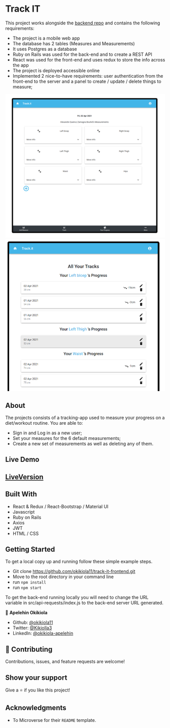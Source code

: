 # Track IT 

This project works alongside the [backend repo](https://github.com/okikiola11/track-it) and contains the following requirements:

- The project is a mobile web app
- The database has 2 tables (Measures and Measurements)
- It uses Postgres as a database
- Ruby on Rails was used for the back-end and to create a REST API
- React was used for the front-end and uses redux to store the info across the app
- The project is deployed accessible online
- Implemented 2 nice-to-have requirements: user authentication from the front-end to the server and a panel to create / update / delete things to measure;

![screenshot](./src/images/img1.png)
![screenshot](./src/images/img2.png)

## About

The projects consists of a tracking-app used to measure your progress on a diet/workout routine. You are able to:

- Sign in and Log in as a new user;
- Set your measures for the 6 default measurements;
- Create a new set of measurements as well as deleting any of them.

## Live Demo

## [LiveVersion]()

## Built With

- React & Redux / React-Bootstrap / Material UI
- Javascript
- Ruby on Rails
- Axios
- JWT
- HTML / CSS

## Getting Started

To get a local copy up and running follow these simple example steps.

- Git clone https://github.com/okikiola11/track-it-frontend.git
- Move to the root directory in your command line
- run `npm install`
- run `npm start`

To get the back-end running locally you will need to change the URL variable in src/api-requests/index.js to the back-end server URL generated.

👤 **Apelehin Okikiola**

* Github: [@okikiola11](https://github.com/okikiola11)
* Twitter: [@Kikiolla3](https://twitter.com/Kikiolla3)
* LinkedIn: [@okikiola-apelehin](https://www.linkedin.com/in/okikiola-apelehin-459008122/)


## 🤝 Contributing

Contributions, issues, and feature requests are welcome!

## Show your support

Give a ⭐️ if you like this project!

## Acknowledgments

- To Microverse for their `README` template.

